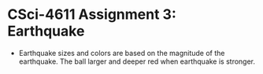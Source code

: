 # CSci-4611 Assignment 3:  Earthquake

- Earthquake sizes and colors are based on the magnitude of the earthquake. The ball larger and deeper red when earthquake is stronger.

